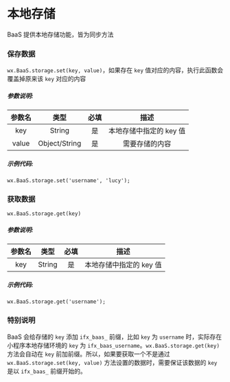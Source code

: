 # 本地存储

BaaS 提供本地存储功能，皆为同步方法


### 保存数据

`wx.BaaS.storage.set(key, value)`，如果存在 `key` 值对应的内容，执行此函数会覆盖掉原来该 `key` 对应的内容

##### 参数说明:

| 参数名 | 类型   | 必填| 描述 |
| :---:  | :----: | :----: | :----: |
| key | String | 是 | 本地存储中指定的 key 值 |
| value | Object/String | 是 | 需要存储的内容 |

##### 示例代码:

```
wx.BaaS.storage.set('username', 'lucy');
```

### 获取数据

`wx.BaaS.storage.get(key)`

##### 参数说明:

| 参数名 | 类型   | 必填| 描述 |
| :---:  | :----: | :----: | :----: |
| key | String | 是 | 本地存储中指定的 key 值 |


##### 示例代码:

```
wx.BaaS.storage.get('username');
```

### 特别说明

BaaS 会给存储的 `key` 添加 `ifx_baas_` 前缀，比如 `key` 为 `username` 时，实际存在小程序本地存储环境的 `key` 为 `ifx_baas_username`。`wx.BaaS.storage.get(key)` 方法会自动在 `key` 前加前缀。所以，如果要获取一个不是通过 `wx.BaaS.storage.set(key, value)` 方法设置的数据时，需要保证该数据的 `key` 是以 `ifx_baas_` 前缀开始的。